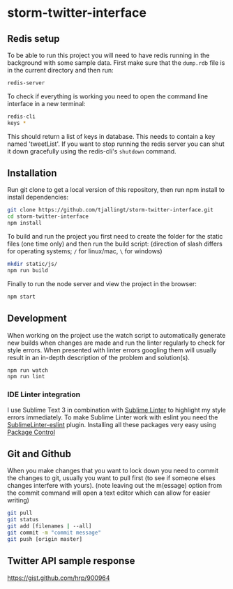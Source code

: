 # storm-twitter-interface

## Redis setup
To be able to run this project you will need to have redis running in the background with some sample data.
First make sure that the `dump.rdb` file is in the current directory and then run:
```bash
redis-server
```
To check if everything is working you need to open the command line interface in a new terminal:
```bash
redis-cli
keys *
```
This should return a list of keys in database. This needs to contain a key named 'tweetList'.
If you want to stop running the redis server you can shut it down gracefully using the redis-cli's `shutdown` command.

## Installation
Run git clone to get a local version of this repository, then run npm install to install dependencies:
```bash
git clone https://github.com/tjallingt/storm-twitter-interface.git
cd storm-twitter-interface
npm install
```
To build and run the project you first need to create the folder for the static files (one time only) and then run the build script:
(direction of slash differs for operating systems; `/` for linux/mac, `\` for windows)
```bash
mkdir static/js/
npm run build
```
Finally to run the node server and view the project in the browser:
```bash
npm start
```

## Development
When working on the project use the watch script to automatically generate new builds when changes are made and run the linter regularly to check for style errors.
When presented with linter errors googling them will usually result in an in-depth description of the problem and solution(s).
```bash
npm run watch
npm run lint
```
### IDE Linter integration
I use Sublime Text 3 in combination with [Sublime Linter](http://sublimelinter.readthedocs.io/en/latest/installation.html) to highlight my style errors immediately.
To make Sublime Linter work with eslint you need the [SublimeLinter-eslint](https://github.com/roadhump/SublimeLinter-eslint#installation) plugin.
Installing all these packages very easy using [Package Control](https://packagecontrol.io/installation)

## Git and Github
When you make changes that you want to lock down you need to commit the changes to git, usually you want to pull first (to see if someone elses changes interfere with yours).
(note leaving out the m(essage) option from the commit command will open a text editor which can allow for easier writing)
```bash
git pull
git status
git add [filenames | --all]
git commit -m "commit message"
git push [origin master]
```

## Twitter API sample response
https://gist.github.com/hrp/900964
